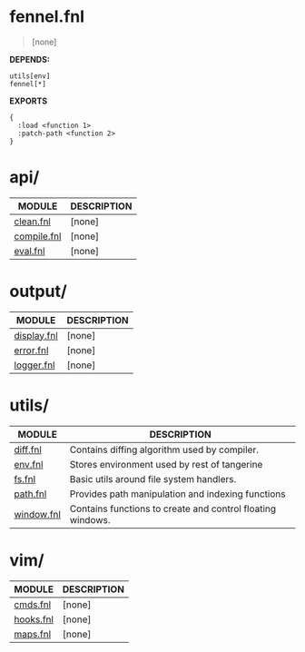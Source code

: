 # fennel.fnl
> [none]

**DEPENDS:**
```
utils[env]
fennel[*]
```

**EXPORTS**
```fennel
{
  :load <function 1>
  :patch-path <function 2>
}
```

# api/
| MODULE                                   | DESCRIPTION                                                  |
| ----- | ----- |
|     [clean.fnl](./api/clean.fnl)         | [none]                                                       |
|   [compile.fnl](./api/compile.fnl)       | [none]                                                       |
|      [eval.fnl](./api/eval.fnl)          | [none]                                                       |

# output/
| MODULE                                   | DESCRIPTION                                                  |
| ----- | ----- |
|   [display.fnl](./output/display.fnl)    | [none]                                                       |
|     [error.fnl](./output/error.fnl)      | [none]                                                       |
|    [logger.fnl](./output/logger.fnl)     | [none]                                                       |

# utils/
| MODULE                                   | DESCRIPTION                                                  |
| ----- | ----- |
|      [diff.fnl](./utils/diff.fnl)        | Contains diffing algorithm used by compiler.                 |
|       [env.fnl](./utils/env.fnl)         | Stores environment used by rest of tangerine                 |
|        [fs.fnl](./utils/fs.fnl)          | Basic utils around file system handlers.                     |
|      [path.fnl](./utils/path.fnl)        | Provides path manipulation and indexing functions            |
|    [window.fnl](./utils/window.fnl)      | Contains functions to create and control floating windows.   |

# vim/
| MODULE                                   | DESCRIPTION                                                  |
| ----- | ----- |
|      [cmds.fnl](./vim/cmds.fnl)          | [none]                                                       |
|     [hooks.fnl](./vim/hooks.fnl)         | [none]                                                       |
|      [maps.fnl](./vim/maps.fnl)          | [none]                                                       |

